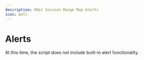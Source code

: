 ```yaml
---
description: OHLC Session Range Map Alerts
icon: bell
---
```


# Alerts

At this time, the script does not include built-in alert functionality.
